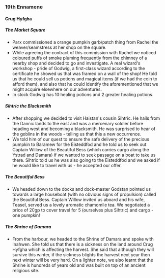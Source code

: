 ### 19th Ennamene
#### Crug Hyfgha
##### The Market Square
* Parx commissioned a orange pumpkin garb/patch thing from Rachel the weaver/seamstress at her shop on the square.
* While agreeing the contract of this commission with Rachel we noticed coloured puffs of smoke pluming frequently from the chimney of a nearby shop and decided to go and investigate. A real wizard's workshop - pride of Godwig, a first-class wizard according to the certificate he showed us that was framed on a wall of the shop! He told us that he could sell us potions and magical items (if we had the coin to afford them), and also that he could identify the aforementioned that we might acquire elsewhere on our adventures.
* In stock Godwig has 10 healing potions and 2 greater healing potions.

##### Sihtric the Blacksmith
* After shopping we decided to visit Haistan's cousin Sihtric. He hails from the Dannic lands to the east and was a mercenary soldier before heading west and becoming a blacksmith. He was surprised to hear of the goblins in the woods - telling us that this a new occurrence.
* We told him of our quest to ensure the safe delivery of the precious pumpkin to Baramew for the Eisteddfod and he told us to seek out Captain Willow of the Beautiful Bess (which carries cargo along the Ystrad and Damara) if we wanted to seek passage on a boat to take us there. Sihtric told us he was also going to the Eisteddfod and we asked if he would like to travel with us - he accepted our offer.

##### The Beautiful Bess
* We headed down to the docks and dock-master Godstan pointed us towards a large houseboat (with no obvious signs of propulsion) called the Beautiful Bess. Captain Willow invited us aboard and his wife, Teasel, served us a lovely aromatic chamomile tea. We negotiated a price of 20gp to cover travel for 5 (ourselves plus Sihtric) and cargo - one pumpkin!

##### The Shrine of Damara
* From the harbour, we headed to the Shrine of Damara and spoke with Inahwen. She told us that there is a sickness on the land around Crug Hyfgha which is affecting the harvest. She said that although they will survive this winter, if the sickness blights the harvest next year then next winter will be very hard. On a lighter note, we also learnt that the Shrine is hundreds of years old and was built on top of an ancient religious site.

